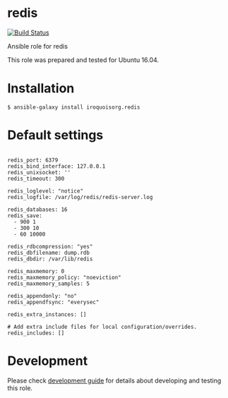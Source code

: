# redis

[![Build Status](https://travis-ci.com/iroquoisorg/ansible-role-redis.svg?branch=master)](https://travis-ci.com/iroquoisorg/ansible-role-memcached)

Ansible role for redis

This role was prepared and tested for Ubuntu 16.04.

# Installation

`$ ansible-galaxy install iroquoisorg.redis`

# Default settings

```

redis_port: 6379
redis_bind_interface: 127.0.0.1
redis_unixsocket: ''
redis_timeout: 300

redis_loglevel: "notice"
redis_logfile: /var/log/redis/redis-server.log

redis_databases: 16
redis_save:
  - 900 1
  - 300 10
  - 60 10000

redis_rdbcompression: "yes"
redis_dbfilename: dump.rdb
redis_dbdir: /var/lib/redis

redis_maxmemory: 0
redis_maxmemory_policy: "noeviction"
redis_maxmemory_samples: 5

redis_appendonly: "no"
redis_appendfsync: "everysec"

redis_extra_instances: []

# Add extra include files for local configuration/overrides.
redis_includes: []

```

# Development

Please check [development guide](DEVELOPMENT.md) for details about developing and testing this role.
